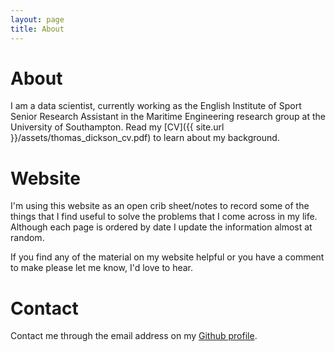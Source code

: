 ```yaml
---
layout: page
title: About
---
```


# About

I am a data scientist, currently working as the English Institute of Sport Senior Research Assistant in the Maritime Engineering research group at the University of Southampton. Read my [CV]({{ site.url }}/assets/thomas_dickson_cv.pdf) to learn about my background.

# Website

I'm using this website as an open crib sheet/notes to record some of the things that I find useful to solve the problems that I come across in my life. Although each page is ordered by date I update the information almost at random.

If you find any of the material on my website helpful or you have a comment to make please let me know, I'd love to hear.

# Contact

Contact me through the email address on my [Github profile](https://github.com/TAJD).